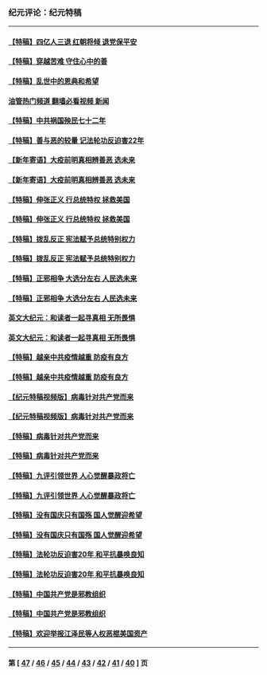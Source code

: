 ### 纪元评论：纪元特稿
---
#### [【特稿】四亿人三退 红朝将倾 退党保平安](../../pages/nsc424/n13794378.md?10080330) 
#### [【特稿】穿越苦难 守住心中的善](../../pages/nsc424/n13784979.md?10080330) 
#### [【特稿】乱世中的恩典和希望](../../pages/nsc424/n13734687.md?10080330) 
#### [油管热门频道 翻墙必看视频 新闻](ok?10080330)
#### [【特稿】中共祸国殃民七十二年](../../pages/nsc424/n13272607.md?10080330) 
#### [【特稿】善与恶的较量 记法轮功反迫害22年](../../pages/nsc424/n13086597.md?10080330) 
#### [【新年寄语】大疫前明真相辨善恶 选未来](../../pages/nsc424/n12660855.md?10080330) 
#### [【新年寄语】大疫前明真相辨善恶 选未来](../../pages/nsc424/n12660855.md?10080330) 
#### [【特稿】伸张正义 行总统特权 拯救美国](../../pages/nsc424/n12616806.md?10080330) 
#### [【特稿】伸张正义 行总统特权 拯救美国](../../pages/nsc424/n12616806.md?10080330) 
#### [【特稿】拨乱反正 宪法赋予总统特别权力](../../pages/nsc424/n12598306.md?10080330) 
#### [【特稿】拨乱反正 宪法赋予总统特别权力](../../pages/nsc424/n12598306.md?10080330) 
#### [【特稿】正邪相争 大选分左右 人民选未来](../../pages/nsc424/n12545208.md?10080330) 
#### [【特稿】正邪相争 大选分左右 人民选未来](../../pages/nsc424/n12545208.md?10080330) 
#### [英文大纪元：和读者一起寻真相 无所畏惧](../../pages/nsc424/n12542027.md?10080330) 
#### [英文大纪元：和读者一起寻真相 无所畏惧](../../pages/nsc424/n12542027.md?10080330) 
#### [【特稿】越亲中共疫情越重 防疫有良方](../../pages/nsc424/n12042989.md?10080330) 
#### [【特稿】越亲中共疫情越重 防疫有良方](../../pages/nsc424/n12042989.md?10080330) 
#### [【纪元特稿视频版】病毒针对共产党而来](../../pages/nsc424/n11977328.md?10080330) 
#### [【纪元特稿视频版】病毒针对共产党而来](../../pages/nsc424/n11977328.md?10080330) 
#### [【特稿】病毒针对共产党而来](../../pages/nsc424/n11928818.md?10080330) 
#### [【特稿】病毒针对共产党而来](../../pages/nsc424/n11928818.md?10080330) 
#### [【特稿】九评引领世界 人心觉醒暴政将亡](../../pages/nsc424/n11660496.md?10080330) 
#### [【特稿】九评引领世界 人心觉醒暴政将亡](../../pages/nsc424/n11660496.md?10080330) 
#### [【特稿】没有国庆只有国殇 国人觉醒迎希望](../../pages/nsc424/n11549354.md?10080330) 
#### [【特稿】没有国庆只有国殇 国人觉醒迎希望](../../pages/nsc424/n11549354.md?10080330) 
#### [【特稿】法轮功反迫害20年 和平抗暴唤良知](../../pages/nsc424/n11389135.md?10080330) 
#### [【特稿】法轮功反迫害20年 和平抗暴唤良知](../../pages/nsc424/n11389135.md?10080330) 
#### [【特稿】中国共产党是邪教组织](../../pages/nsc424/n11355551.md?10080330) 
#### [【特稿】中国共产党是邪教组织](../../pages/nsc424/n11355551.md?10080330) 
#### [【特稿】欢迎举报江泽民等人权恶棍美国资产](../../pages/nsc424/n11303040.md?10080330) 

---
#### 第 [ [47](./47.md?10080330) / [46](./46.md?10080330) / [45](./45.md?10080330) / [44](./44.md?10080330) / [43](./43.md?10080330) / [42](./42.md?10080330) / [41](./41.md?10080330) / [40](./40.md?10080330) ] 页
